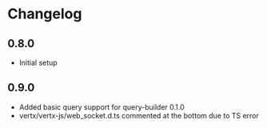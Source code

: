 # Changelog

## 0.8.0

- Initial setup

## 0.9.0

- Added basic query support for query-builder 0.1.0
- vertx/vertx-js/web_socket.d.ts commented at the bottom due to TS error